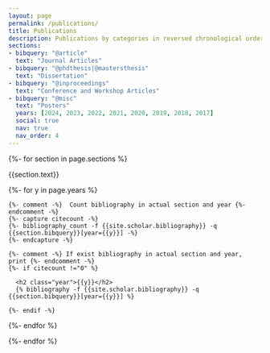 ```yaml
---
layout: page
permalink: /publications/
title: Publications
description: Publications by categories in reversed chronological order.
sections:
- bibquery: "@article"
  text: "Journal Articles"
- bibquery: "@phdthesis|@mastersthesis"
  text: "Dissertation"
- bibquery: "@inproceedings"
  text: "Conference and Workshop Articles"
- bibquery: "@misc"
  text: "Posters"
  years: [2024, 2023, 2022, 2021, 2020, 2019, 2018, 2017]
  social: true
  nav: true
  nav_order: 4
---
```


<div class="publications">

{%- for section in page.sections %}
  <a id="{{section.text}}"></a>
  <p class="bibtitle">{{section.text}}</p>
  {%- for y in page.years %}

    {%- comment -%}  Count bibliography in actual section and year {%- endcomment -%}
    {%- capture citecount -%}
    {%- bibliography_count -f {{site.scholar.bibliography}} -q {{section.bibquery}}[year={{y}}] -%}
    {%- endcapture -%}

    {%- comment -%} If exist bibliography in actual section and year, print {%- endcomment -%}
    {%- if citecount !="0" %}

      <h2 class="year">{{y}}</h2>
      {% bibliography -f {{site.scholar.bibliography}} -q {{section.bibquery}}[year={{y}}] %}

    {%- endif -%}

  {%- endfor %}

{%- endfor %}

</div>